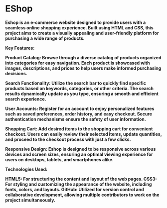 # EShop
<b>
Eshop is an e-commerce website designed to provide users with a seamless online shopping experience. Built using HTML and CSS, this project aims to create a visually appealing and user-friendly platform for purchasing a wide range of products.

Key Features:

Product Catalog: Browse through a diverse catalog of products organized into categories for easy navigation. Each product is showcased with images, descriptions, and prices to help users make informed purchasing decisions.

Search Functionality: Utilize the search bar to quickly find specific products based on keywords, categories, or other criteria. The search results dynamically update as you type, ensuring a smooth and efficient search experience.

User Accounts: Register for an account to enjoy personalized features such as saved preferences, order history, and easy checkout. Secure authentication mechanisms ensure the safety of user information.

Shopping Cart: Add desired items to the shopping cart for convenient checkout. Users can easily review their selected items, update quantities, and proceed to the checkout process with just a few clicks.

Responsive Design: Eshop is designed to be responsive across various devices and screen sizes, ensuring an optimal viewing experience for users on desktops, tablets, and smartphones alike.

Technologies Used:

HTML5: For structuring the content and layout of the web pages.
CSS3: For styling and customizing the appearance of the website, including fonts, colors, and layouts.
GitHub: Utilized for version control and collaborative development, allowing multiple contributors to work on the project simultaneously.

